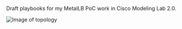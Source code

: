 Draft playbooks for my MetalLB PoC work in Cisco Modeling Lab 2.0.

![Image of topology](https://github.com/lachlan748/ansible/tree/master/metallb_poc/poc.png)
